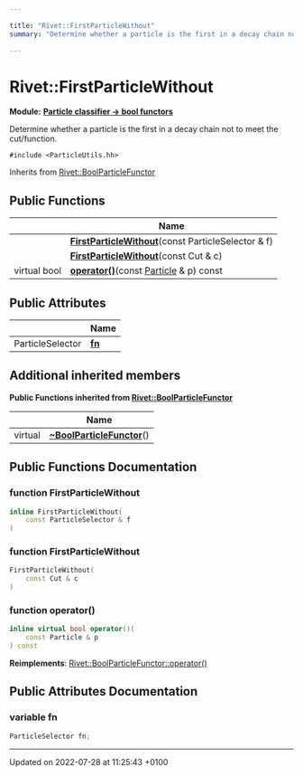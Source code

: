 ```yaml
---

title: "Rivet::FirstParticleWithout"
summary: "Determine whether a particle is the first in a decay chain not to meet the cut/function. "

---
```


# Rivet::FirstParticleWithout

**Module:** **[Particle classifier -> bool functors](http://example.org/modules/group__particleutils__p2bool/)**



Determine whether a particle is the first in a decay chain not to meet the cut/function. 


`#include <ParticleUtils.hh>`

Inherits from [Rivet::BoolParticleFunctor](http://example.org/classes/structrivet_1_1boolparticlefunctor/)

## Public Functions

|                | Name           |
| -------------- | -------------- |
| | **[FirstParticleWithout](http://example.org/classes/structrivet_1_1firstparticlewithout/#function-firstparticlewithout)**(const ParticleSelector & f) |
| | **[FirstParticleWithout](http://example.org/classes/structrivet_1_1firstparticlewithout/#function-firstparticlewithout)**(const Cut & c) |
| virtual bool | **[operator()](http://example.org/classes/structrivet_1_1firstparticlewithout/#function-operator())**(const <a href="http://example.org/classes/classrivet_1_1particle/">Particle</a> & p) const |

## Public Attributes

|                | Name           |
| -------------- | -------------- |
| ParticleSelector | **[fn](http://example.org/classes/structrivet_1_1firstparticlewithout/#variable-fn)**  |

## Additional inherited members

**Public Functions inherited from [Rivet::BoolParticleFunctor](http://example.org/classes/structrivet_1_1boolparticlefunctor/)**

|                | Name           |
| -------------- | -------------- |
| virtual | **[~BoolParticleFunctor](http://example.org/classes/structrivet_1_1boolparticlefunctor/#function-~boolparticlefunctor)**() |


## Public Functions Documentation

### function FirstParticleWithout

```cpp
inline FirstParticleWithout(
    const ParticleSelector & f
)
```


### function FirstParticleWithout

```cpp
FirstParticleWithout(
    const Cut & c
)
```


### function operator()

```cpp
inline virtual bool operator()(
    const Particle & p
) const
```


**Reimplements**: [Rivet::BoolParticleFunctor::operator()](http://example.org/classes/structrivet_1_1boolparticlefunctor/#function-operator())


## Public Attributes Documentation

### variable fn

```cpp
ParticleSelector fn;
```


-------------------------------

Updated on 2022-07-28 at 11:25:43 +0100